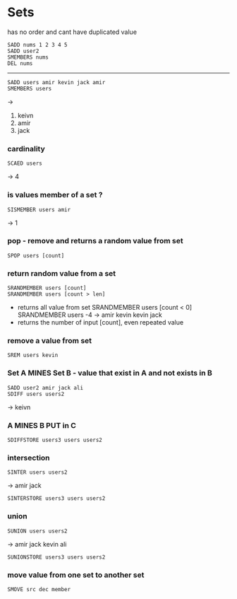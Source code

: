 # Sets
has no order and cant have duplicated value 

    SADD nums 1 2 3 4 5 
    SADD user2 
    SMEMBERS nums
    DEL nums

---

    SADD users amir kevin jack amir
    SMEMBERS users
->
1) keivn
2) amir
3) jack

### cardinality
    SCAED users
->  4

### is values member of a set ?
    SISMEMBER users amir
-> 1

### pop - remove and returns a random value from set
    SPOP users [count]

### return random value from a set
    SRANDMEMBER users [count]
    SRANDMEMBER users [count > len] 
- returns all value from set
    SRANDMEMBER users [count < 0]
    SRANDMEMBER users -4
->
amir
kevin
kevin
jack
- returns the number of input [count], even repeated value

### remove a value from set
    SREM users kevin

### Set A MINES Set B - value that exist in A and not exists in B
    SADD user2 amir jack ali
    SDIFF users users2
-> keivn

### A MINES B PUT in C
    SDIFFSTORE users3 users users2

### intersection 
    SINTER users users2
->
amir
jack

    SINTERSTORE users3 users users2

### union
    SUNION users users2
-> 
amir
jack
kevin
ali

    SUNIONSTORE users3 users users2

### move value from one set to another set
    SMOVE src dec member




